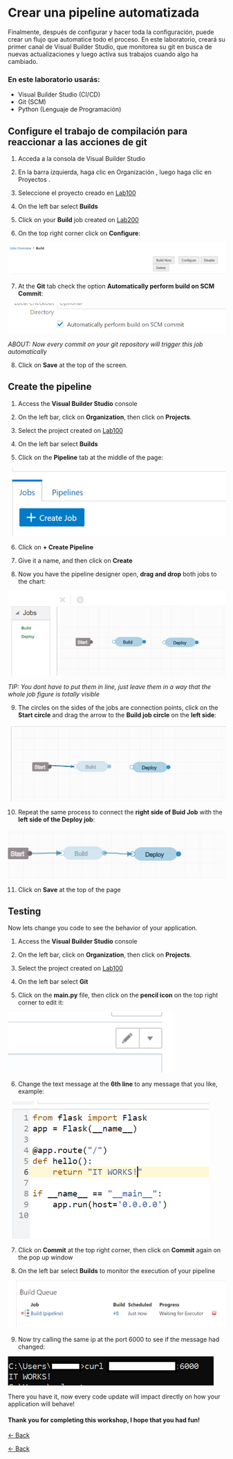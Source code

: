 # Crear una pipeline automatizada 
Finalmente, después de configurar y hacer toda la configuración, puede crear un flujo que automatice todo el proceso. En este laboratorio, creará su primer canal de Visual Builder Studio, que monitorea su git en busca de nuevas actualizaciones y luego activa sus trabajos cuando algo ha cambiado.

### En este laboratorio usarás:

* Visual Builder Studio (CI/CD)
* Git (SCM)
* Python (Lenguaje de Programación)


## Configure el trabajo de compilación para reaccionar a las acciones de git

1. Acceda a la consola de Visual Builder Studio

2. En la barra izquierda, haga clic en Organización , luego haga clic en Proyectos .

3. Seleccione el proyecto creado en [Lab100](../Lab100/Lab100.md)

4. On the left bar select **Builds**

5. Click on your **Build** job created on [Lab200](../Lab200/Lab200.md)

6. On the top right corner click on **Configure**:

![](./img/Pipeline01.PNG)

7. At the **Git** tab check the option **Automatically perform build on SCM Commit**:

![](./img/Pipeline02.PNG)

_ABOUT: Now every commit on your git repository will trigger this job automatically_

8. Click on **Save** at the top of the screen.

## Create the pipeline

1. Access the **Visual Builder Studio** console

2. On the left bar, click on **Organization**, then click on **Projects**.

3. Select the project created on [Lab100](../Lab100/Lab100.md)

4. On the left bar select **Builds**

5. Click on the **Pipeline** tab at the middle of the page:

![](./img/Pipeline03.PNG)

6. Click on **+ Create Pipeline**

7. Give it a name, and then click on **Create**

8. Now you have the pipeline designer open, **drag and drop** both jobs to the chart:

![](./img/Pipeline04.PNG)

_TIP: You dont have to put them in line, just leave them in a way that the whole job figure is totally visible_

9. The circles on the sides of the jobs are connection points, click on the **Start circle** and drag the arrow to the **Build job circle** on the **left side**:

![](./img/Pipeline05.PNG)

10. Repeat the same process to connect the **right side of Buid Job** with the **left side of the Deploy job**:

![](./img/Pipeline06.PNG)

11. Click on **Save** at the top of the page

## Testing
Now lets change you code to see the behavior of your application.

1. Access the **Visual Builder Studio** console

2. On the left bar, click on **Organization**, then click on **Projects**.

3. Select the project created on [Lab100](../Lab100/Lab100.md)

4. On the left bar select **Git**

5. Click on the **main.py** file, then click on the **pencil icon** on the top right corner to edit it:

![](./img/Pipeline07.PNG)

6. Change the text message at the **6th line** to any message that you like, example:

![](./img/Pipeline08.PNG)

7. Click on **Commit** at the top right corner, then click on **Commit** again on the pop up window

8. On the left bar select **Builds** to monitor the execution of your pipeline

![](./img/Pipeline09.PNG)

9. Now try calling the same ip at the port 6000 to see if the message had changed:

![](./img/Pipeline10.PNG)


There you have it, now every code update will impact directly on how your application will behave!

#### Thank you for completing this workshop, I hope that you had fun!

[<- Back](../README.md)


[<- Back](../README.md)
